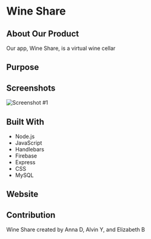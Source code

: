 # Wine Share

## About Our Product
Our app, Wine Share, is a virtual wine cellar

## Purpose


## Screenshots
![Screenshot #1](https://github.com/acdodd17/wine-share/blob/main/public/images/screenshot1.png)

## Built With
* Node.js
* JavaScript
* Handlebars
* Firebase
* Express
* CSS
* MySQL

## Website

## Contribution
Wine Share created by Anna D, Alvin Y, and Elizabeth B
